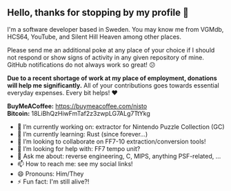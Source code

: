 ## Hello, thanks for stopping by my profile 👋

I'm a software developer based in Sweden. You may know me from VGMdb, HCS64, YouTube, and Silent Hill Heaven among other places.

Please send me an additional poke at any place of your choice if I should not respond or show signs of activity in any given repository of mine. GitHub notifications do not always work so great! 😕

**Due to a recent shortage of work at my place of employment, donations will help me significantly.** All of your contributions goes towards essential everyday expenses. Every bit helps! ❤️

**BuyMeACoffee:** https://buymeacoffee.com/nisto<br>
**Bitcoin:** 18LiBhQzHiwFmTaf2z3zwpLG7ALg7TtYkg

- 🔭 I’m currently working on: extractor for Nintendo Puzzle Collection (GC)
- 🌱 I’m currently learning: Rust (since forever...)
- 👯 I’m looking to collaborate on FF7-10 extraction/conversion tools!
- 🤔 I’m looking for help with: FF7 tempo unit?
- 💬 Ask me about: reverse engineering, C, MIPS, anything PSF-related, ...
- 📫 How to reach me: see my social links!
- 😄 Pronouns: Him/They
- ⚡ Fun fact: I'm still alive?!

<!--
**Nisto/nisto** is a ✨ _special_ ✨ repository because its `README.md` (this file) appears on your GitHub profile.

Here are some ideas to get you started:

- 🔭 I’m currently working on: extractor for Nintendo Puzzle Collection (GC)
- 🌱 I’m currently learning: Rust (since forever...)
- 👯 I’m looking to collaborate on FF7-10 extraction/conversion tools!
- 🤔 I’m looking for help with: FF7 tempo unit?
- 💬 Ask me about: reverse engineering, C, MIPS, anything PSF-related, ...
- 📫 How to reach me: see my social links!
- 😄 Pronouns: Him/They
- ⚡ Fun fact: I'm still alive!
-->
